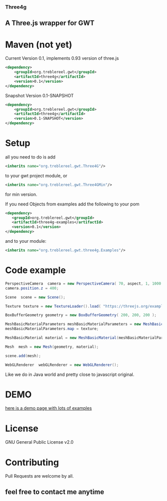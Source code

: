 ### Three4g

## A Three.js wrapper for GWT

# Maven (not yet)
Current Version 0.1, implements 0.93 version of three.js

```xml
<dependency>
    <groupId>org.treblereel.gwt</groupId>
    <artifactId>three4g</artifactId>
    <version>0.1</version>
</dependency>
```


Snapshot Version 0.1-SNAPSHOT

```xml
<dependency>
    <groupId>org.treblereel.gwt</groupId>
    <artifactId>three4g</artifactId>
    <version>0.1-SNAPSHOT</version>
</dependency>
```

# Setup
all you need to do is add
```xml
<inherits name="org.treblereel.gwt.Three4G"/>
```
to your gwt project module, or   
```xml
<inherits name="org.treblereel.gwt.Three4GMin"/>
```
for min version.

If you need Objects from examples add the following to your pom
```xml
<dependency>
   <groupId>org.treblereel.gwt</groupId>
   <artifactId>three4g-examples</artifactId>
   <version>0.1</version>
</dependency>
```
and to your module:

```xml
<inherits name="org.treblereel.gwt.three4g.Examples"/>
```




# Code example

```java
PerspectiveCamera  camera = new PerspectiveCamera( 70, aspect, 1, 1000 );
camera.position.z = 400;

Scene  scene = new Scene();

Texture texture = new TextureLoader().load( "https://threejs.org/examples/textures/crate.gif");

BoxBufferGeometry geometry = new BoxBufferGeometry( 200, 200, 200 );

MeshBasicMaterialParameters meshBasicMaterialParameters = new MeshBasicMaterialParameters();
meshBasicMaterialParameters.map = texture;

MeshBasicMaterial material = new MeshBasicMaterial(meshBasicMaterialParameters);

Mesh  mesh = new Mesh(geometry, material);

scene.add(mesh);

WebGLRenderer  webGLRenderer = new WebGLRenderer();
```
Like we do in Java world and pretty close to javascript original.

# DEMO
[here is a demo page with lots of examples](https://env-7073819.cloud.unispace.io)


# License
GNU General Public License v2.0

# Contributing
Pull Requests are welcome by all.

## feel free to contact me anytime 
